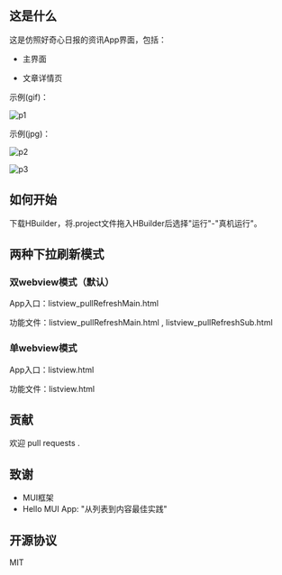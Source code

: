 ## 这是什么

这是仿照好奇心日报的资讯App界面，包括：

- 主界面

- 文章详情页

示例(gif)：

![p1](http://i4.piimg.com/1949/f29ac3bf983bcbae.gif)

示例(jpg)：

![p2](http://i4.piimg.com/1949/624ce41167c685b9.png)

![p3](http://i4.piimg.com/1949/eca03e4f956cd783.png)




## 如何开始

下载HBuilder，将.project文件拖入HBuilder后选择"运行"-"真机运行"。

## 两种下拉刷新模式

### 双webview模式（默认）

App入口：listview_pullRefreshMain.html

功能文件：listview_pullRefreshMain.html , listview_pullRefreshSub.html

### 单webview模式

App入口：listview.html

功能文件：listview.html

## 贡献

欢迎 pull requests .

## 致谢

- MUI框架
- Hello MUI App: "从列表到内容最佳实践"

## 开源协议

MIT
